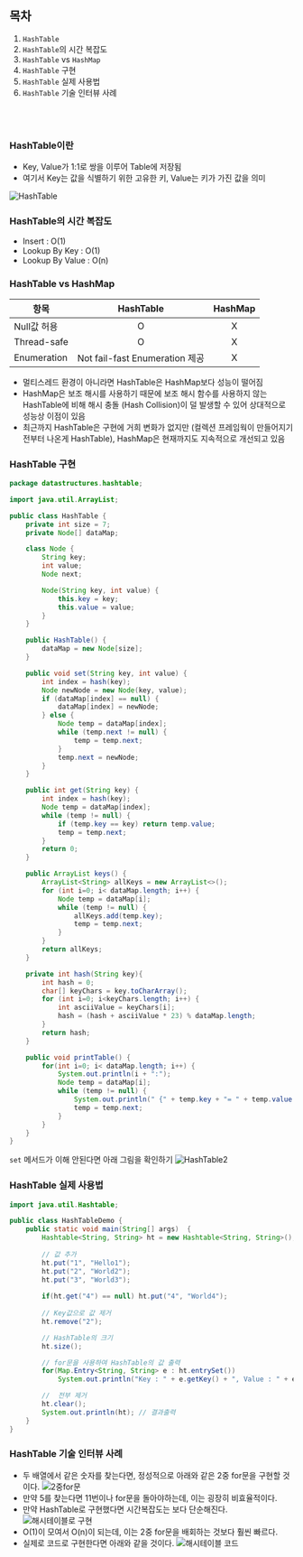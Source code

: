## 목차
1. `HashTable`
2. `HashTable`의 시간 복잡도
2. `HashTable` vs `HashMap`
2. `HashTable` 구현
3. `HashTable` 실제 사용법
4. `HashTable` 기술 인터뷰 사례

<br/><br/>

### HashTable이란
- Key, Value가 1:1로 쌍을 이루어 Table에 저장됨
- 여기서 Key는 값을 식별하기 위한 고유한 키, Value는 키가 가진 값을 의미

![HashTable](https://github.com/Astrid-DM/Algorithms/blob/master/Structure/images/HashTable2.png?raw=true)

### HashTable의 시간 복잡도
- Insert : O(1)
- Lookup By Key : O(1)
- Lookup By Value : O(n)

### HashTable vs HashMap

|항목|HashTable|HashMap|
|------|:---:|:---:|
|Null값 허용|O|X|
|Thread-safe|O|X|
|Enumeration|Not fail-fast Enumeration 제공|X|
- 멀티스레드 환경이 아니라면 HashTable은 HashMap보다 성능이 떨어짐
- HashMap은 보조 해시를 사용하기 때문에 보조 해시 함수를 사용하지 않는 HashTable에 비해 해시 충돌 (Hash Collision)이 덜 발생할 수 있어 상대적으로 성능상 이점이 있음
- 최근까지 HashTable은 구현에 거희 변화가 없지만 (컬렉션 프레임웍이 만들어지기 전부터 나온게 HashTable), HashMap은 현재까지도 지속적으로 개선되고 있음

### HashTable 구현
``` java
package datastructures.hashtable;

import java.util.ArrayList;

public class HashTable {
    private int size = 7;
    private Node[] dataMap;

    class Node {
        String key;
        int value;
        Node next;

        Node(String key, int value) {
            this.key = key;
            this.value = value;
        }
    }

    public HashTable() {
        dataMap = new Node[size];
    }

    public void set(String key, int value) {
        int index = hash(key);
        Node newNode = new Node(key, value);
        if (dataMap[index] == null) {
            dataMap[index] = newNode;
        } else {
            Node temp = dataMap[index];
            while (temp.next != null) {
                temp = temp.next;
            }
            temp.next = newNode;
        }
    }

    public int get(String key) {
        int index = hash(key);
        Node temp = dataMap[index];
        while (temp != null) {
            if (temp.key == key) return temp.value;
            temp = temp.next;
        }
        return 0;
    }

    public ArrayList keys() {
        ArrayList<String> allKeys = new ArrayList<>();
        for (int i=0; i< dataMap.length; i++) {
            Node temp = dataMap[i];
            while (temp != null) {
                allKeys.add(temp.key);
                temp = temp.next;
            }
        }
        return allKeys;
    }

    private int hash(String key){
        int hash = 0;
        char[] keyChars = key.toCharArray();
        for (int i=0; i<keyChars.length; i++) {
            int asciiValue = keyChars[i];
            hash = (hash + asciiValue * 23) % dataMap.length;
        }
        return hash;
    }

    public void printTable() {
        for(int i=0; i< dataMap.length; i++) {
            System.out.println(i + ":");
            Node temp = dataMap[i];
            while (temp != null) {
                System.out.println(" {" + temp.key + "= " + temp.value + "}");
                temp = temp.next;
            }
        }
    }
}

```
`set` 메서드가 이해 안된다면 아래 그림을 확인하기
![HashTable2](https://github.com/Astrid-DM/Algorithms/blob/master/Structure/images/HashTable.png?raw=true)

### HashTable 실제 사용법
``` java
import java.util.Hashtable;

public class HashTableDemo {
	public static void main(String[] args)  {
		Hashtable<String, String> ht = new Hashtable<String, String>(); // Hashtable 선언
		
		// 값 추가
		ht.put("1", "Hello1");
		ht.put("2", "World2");
		ht.put("3", "World3");
        
        if(ht.get("4") == null) ht.put("4", "World4");
        
        // Key값으로 값 제거
		ht.remove("2");

        // HashTable의 크기
        ht.size();

        // for문을 사용하여 HashTable의 값 출력 
		for(Map.Entry<String, String> e : ht.entrySet())
			System.out.println("Key : " + e.getKey() + ", Value : " + e.getValue());

        //  전부 제거
		ht.clear();
		System.out.println(ht); // 결과출력
	}
}
```

### HashTable 기술 인터뷰 사례
- 두 배열에서 같은 숫자를 찾는다면, 정성적으로 아래와 같은 2중 for문을 구현할 것이다.
![2중for문](https://github.com/Astrid-DM/Algorithms/blob/master/Structure/images/HashTable-Interview1.png?raw=true)
- 만약 5를 찾는다면 11번이나 for문을 돌아야하는데, 이는 굉장히 비효율적이다.
- 만약 HashTable로 구현했다면 시간복잡도는 보다 단순해진다.
![해시테이블로 구현](https://github.com/Astrid-DM/Algorithms/blob/master/Structure/images/HashTable-Interview2.png?raw=true)
- O(1)이 모여서 O(n)이 되는데, 이는 2중 for문을 배회하는 것보다 훨씬 빠르다.
- 실제로 코드로 구현한다면 아래와 같을 것이다.
![해시테이블 코드](https://github.com/Astrid-DM/Algorithms/blob/master/Structure/images/HashTable-Interview3.png?raw=true)
